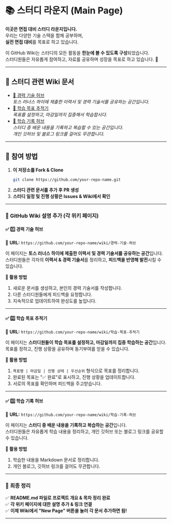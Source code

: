 # 📚 스터디 라운지 (Main Page)

**이곳은 면접 대비 스터디 라운지입니다.**  
우리는 다양한 기술 스택을 함께 공부하며,  
**실전 면접 대비**를 목표로 하고 있습니다.

이 GitHub Wiki는 스터디의 모든 활동을 **한눈에 볼 수 있도록 구성**되었습니다.  
스터디원들은 자유롭게 참여하고, 자료를 공유하며 성장을 목표로 하고 있습니다. 🚀

---

## 📌 **스터디 관련 Wiki 문서**
- [📂 경력 기술 허브](https://github.com/your-repo-name/wiki/경력-기술-허브)  
  _토스 러너스 하이에 제출한 이력서 및 경력 기술서를 공유하는 공간입니다._
- [🎯 학습 목표 추적기](https://github.com/your-repo-name/wiki/학습-목표-추적기)  
  _목표를 설정하고, 마감일까지 집중해서 학습합시다._
- [📖 학습 기록 허브](https://github.com/your-repo-name/wiki/학습-기록-허브)  
  _스터디 중 배운 내용을 기록하고 복습할 수 있는 공간입니다._  
  _개인 깃허브 및 블로그 링크를 걸어도 무관합니다._

---

## 📢 **참여 방법**
1. **이 저장소를 Fork & Clone**
   ```bash
   git clone https://github.com/your-repo-name.git
2. **스터디 관련 문서를 추가 후 PR 생성**
3. **스터디 일정 및 진행 상황은 Issues & Wiki에서 확인**


---

### 📂 **GitHub Wiki 설명 추가 (각 위키 페이지)**
#### ✅ **1️⃣ 경력 기술 허브**
📌 **URL:** `https://github.com/your-repo-name/wiki/경력-기술-허브`

이 페이지는 **토스 러너스 하이에 제출한 이력서 및 경력 기술서를 공유하는 공간**입니다.  
스터디원들은 각자의 **이력서 & 경력 기술서**를 정리하고, **피드백을 반영해 발전**시킬 수 있습니다.

**📌 활용 방법**
1. 새로운 문서를 생성하고, 본인의 경력 기술서를 작성합니다.
2. 다른 스터디원들에게 피드백을 요청합니다.
3. 지속적으로 업데이트하여 완성도를 높입니다.

---

#### ✅ **2️⃣ 학습 목표 추적기**
📌 **URL:** `https://github.com/your-repo-name/wiki/학습-목표-추적기`

이 페이지는 **스터디원들이 학습 목표를 설정하고, 마감일까지 집중 학습하는 공간**입니다.  
목표를 정하고, 진행 상황을 공유하며 동기부여를 얻을 수 있습니다.

**📌 활용 방법**
1. `목표명 | 마감일 | 진행 상태 | 우선순위` 형식으로 목표를 정리합니다.
2. 완료된 목표는 "✅ 완료"로 표시하고, 진행 상황을 업데이트합니다.
3. 서로의 목표를 확인하며 피드백을 주고받습니다.

---

#### ✅ **3️⃣ 학습 기록 허브**
📌 **URL:** `https://github.com/your-repo-name/wiki/학습-기록-허브`

이 페이지는 **스터디 중 배운 내용을 기록하고 복습하는 공간**입니다.  
스터디원들은 자유롭게 학습 내용을 정리하고, 개인 깃허브 또는 블로그 링크를 공유할 수 있습니다.

**📌 활용 방법**
1. 학습한 내용을 Markdown 문서로 정리합니다.
2. 개인 블로그, 깃허브 링크를 걸어도 무관합니다.

---

### 🚀 **최종 정리**
✅ **README.md 파일로 프로젝트 개요 & 목차 정리 완료**  
✅ **각 위키 페이지에 대한 설명 추가 & 링크 연결**  
✅ **이제 Wiki에서 "New Page" 버튼을 눌러 각 문서 추가하면 됨!**

---

